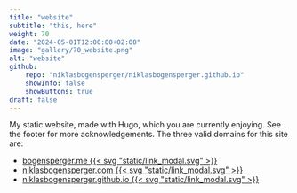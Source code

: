 ```yaml
---
title: "website"
subtitle: "this, here"
weight: 70
date: "2024-05-01T12:00:00+02:00"
image: "gallery/70_website.png"
alt: "website"
github:
    repo: "niklasbogensperger/niklasbogensperger.github.io"
    showInfo: false
    showButtons: true
draft: false
---
```



My static website, made with Hugo, which you are currently enjoying. See the footer for more acknowledgements. The three valid domains for this site are:

- [bogensperger.me&nbsp;{{< svg "static/link_modal.svg" >}}](https://bogensperger.me/)
- [niklasbogensperger.com&nbsp;{{< svg "static/link_modal.svg" >}}](https://niklasbogensperger.com/)
- [niklasbogensperger.github.io&nbsp;{{< svg "static/link_modal.svg" >}}](https://niklasbogensperger.github.io/)
